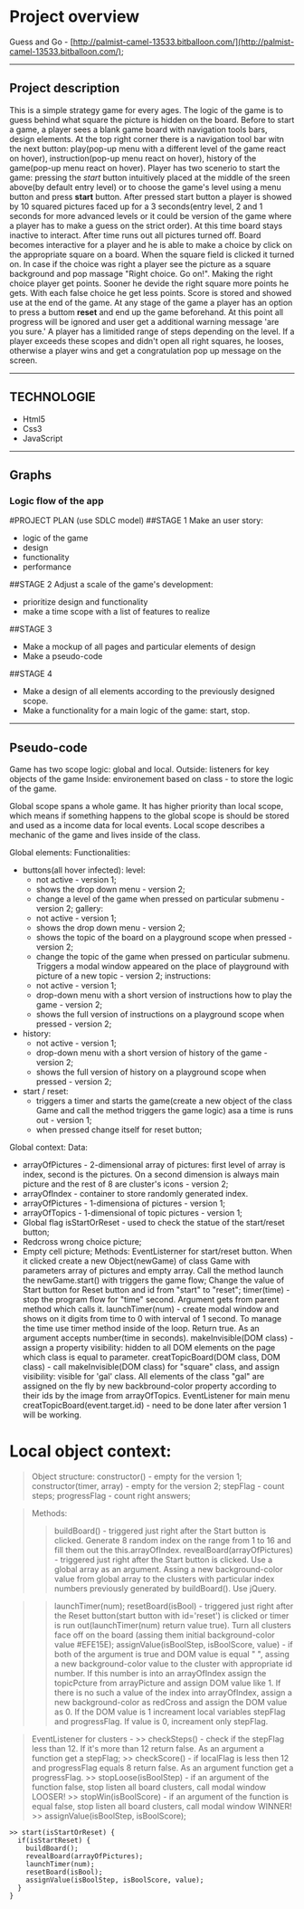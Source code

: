 # Project overview

Guess and Go - [http://palmist-camel-13533.bitballoon.com/](http://palmist-camel-13533.bitballoon.com/);

___

## Project description

This is a simple strategy game for every ages. The logic of the game is to guess behind what square the picture is hidden on the board. Before to start a game, a player sees a blank game board with navigation tools bars, design elements. At the top right corner there is a navigation 
tool bar witn the next button: play(pop-up menu with a different level of the game react on hover), instruction(pop-up menu react on hover), history of the game(pop-up menu react on hover). 
Player has two scenerio to start the game: pressing the _start_ button intuitively placed at the middle of the sreen above(by default entry level) or to choose the game's level using a menu button and press **start** button. After pressed start button a player is showed by 10 squared pictures faced up for a 3 seconds(entry level, 2 and 1 seconds for more advanced levels or it could be version of the game where a player has to make a guess on the strict order). At this time board stays inactive to interact. After time runs out all pictures turned off. Board becomes interactive for a player and he is able to make a choice by click on the appropriate square on a board. When the square field is clicked it turned on. In case if the choice was right a player see the picture as a square background and pop massage "Right choice. Go on!". Making the right choice player get points. Sooner he devide the right square more points he gets. With each false choice he get less points. Score is stored and showed use at the end of the game.
At any stage of the game a player has an option to press a buttom **reset** and end up the game beforehand. At this point all progress will be ignored and user get a additional warning message 'are you sure.'
A player has a limitided range of steps depending on the level. If a player exceeds these scopes and didn't open all right squares, he looses, otherwise a player wins and get a congratulation pop up message on the screen.

___

## TECHNOLOGIE

- Html5
- Css3
- JavaScript

___

## Graphs 
    
### Logic flow of the app





#PROJECT PLAN (use SDLC model)
##STAGE 1 
Make an user story:
- logic of the game 
- design
- functionality
- performance

##STAGE 2
Adjust a scale of the game's development:
- prioritize design and functionality 
- make a time scope with a list of features to realize

##STAGE 3
- Make a mockup of all pages and particular elements of design
- Make a pseudo-code

##STAGE 4
- Make a design of all elements according to the previously designed scope.
- Make a functionality for a main logic of the game: start, stop. 

***

## Pseudo-code 

Game has two scope logic: global and local.
Outside: listeners for key objects of the game
Inside: environement based on class - to store the logic of the game.

Global scope spans a whole game. It has higher priority than local scope, which
means if something happens to the global scope is should be stored and used as a income data for local events.
Local scope describes a mechanic of the game and lives inside of the class.

Global elements:
  Functionalities:
  - buttons(all hover infected):
    level:
      - not active - version 1;
      - shows the drop down menu - version 2;
      - change a level of the game when pressed on particular submenu - version 2;
    gallery:
      - not active - version 1;
      - shows the drop down menu - version 2;
      - shows the topic of the board on a playground scope when pressed - version 2;
      - change the topic of the game when pressed on particular submenu. Triggers a modal window appeared on the place of playground
      with picture of a new topic  - version 2;
    instructions:
       - not active - version 1;
       - drop-down menu with a short version of instructions how to play the game - version 2;
       - shows the full version of instructions on a playground scope when pressed - version 2;
  - history:
       - not active - version 1;
       - drop-down menu with a short version of history of the game - version 2;
       - shows the full version of history on a playground scope when pressed - version 2;
  - start / reset:
       - triggers a timer and starts the game(create a new object of the class Game and call the method triggers the game logic) asa a time is runs out - version 1;
       - when pressed change itself for reset button;

Global context:
Data:
  - arrayOfPictures - 2-dimensional array of pictures: first level of array is index, second is the pictures. On a second dimension is always main picture and the rest of 8 are cluster's icons - version 2;
  - arrayOfIndex - container to store randomly generated index.
  - arrayOfPictures - 1-dimensiona of pictures - version 1;
  - arrayOfTopics - 1-dimensional of topic pictures - version 1;
  - Global flag isStartOrReset - used to check the statue of the start/reset button;
  - Redcross wrong choice picture;
  - Empty cell picture;
Methods:
   EventListerner for start/reset button. When it clicked create a new Object(newGame) of class Game with parameters array of pictures and empty array.
                    Call the method launch the newGame.start() with triggers the game flow;
                    Change the value of Start button for Reset button and id from "start" to "reset";
  timer(time) - stop the program flow for "time" second. Argument gets from parent method which calls it.
  launchTimer(num) - create modal window and shows on it digits from time to 0 with interval of 1 second. To manage the
                     time use timer method inside of the loop. Return true. As an argument accepts number(time in seconds).
  makeInvisible(DOM class) - assign a property visibility: hidden to all DOM elements on the page which class is equal to parameter.
  creatTopicBoard(DOM class, DOM class) - call makeInvisible(DOM class) for "square" class, and assign visibility: visible for 'gal' class.
                                          All elements of the class "gal" are assigned on the fly by new backbround-color property
                                          according to their ids by the image from arrayOfTopics.
  EventListener for main menu
            creatTopicBoard(event.target.id) - need to be done later after version 1 will be working.


# Local object context:

> Object structure:
  constructor() - empty for the version 1;
  constructor(timer, array) - empty for the version 2;
  stepFlag - count steps;
  progressFlag - count right answers;

> Methods:
>> buildBoard() - triggered just right after the Start button is clicked.
Generate 8 random index on the range from 1 to 16 and fill them out the this.arrayOfIndex.
>> revealBoard(arrayOfPictures) - triggered just right after the Start button is clicked. Use a global array as an argument. Assing a new background-color value from global array to
the clusters with particular index numbers previously generated by buildBoard(). Use jQuery.

>> launchTimer(num);
>> resetBoard(isBool) - triggered just right after the Reset button(start button with id='reset') is clicked or timer is run out(launchTimer(num) return value true). Turn all clusters
face off on the board (assing them initial background-color value #EFE15E);
>> assignValue(isBoolStep, isBoolScore, value) - if both of the argument is true and DOM value is equal " ", assing a new background-color value to the cluster with appropriate id number. If this number is into an arrayOfIndex assign the topicPcture
from arrayPicture and assign DOM value like 1. If there is no such a value of the index into arrayOfIndex, assign a new background-color as
redCross and assign the DOM value as 0. If the DOM value is 1 increament local variables stepFlag and progressFlag. If value is 0, increament only stepFlag.

> EventListener for clusters -
    >> checkSteps() - check if the stepFlag less than 12. If it's more than 12 return false. As an argument a function get a stepFlag;
    >> checkScore() - if localFlag is less then 12 and progressFlag equals 8 return false. As an argument function get a progressFlag.
    >> stopLoose(isBoolStep) - if an argument of the function false, stop listen all board clusters, call modal window LOOSER!
    >> stopWin(isBoolScore) - if an argument of the function is equal false, stop listen all board clusters, call modal window WINNER!
    >> assignValue(isBoolStep, isBoolScore);


    >> start(isStartOrReset) {
      if(isStartReset) {
        buildBoard();
        revealBoard(arrayOfPictures);
        launchTimer(num);
        resetBoard(isBool);
        assignValue(isBoolStep, isBoolScore, value);
      }
    }




